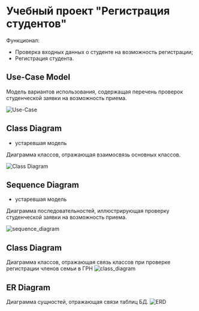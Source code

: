 # Учебный проект **"Регистрация студентов"**

Функционал:
* Проверка входных данных о студенте на возможность регистрации;
* Регистрация студента.

## **Use-Case Model**

Модель вариантов использования, содержащая перечень проверок студенческой заявки на возможность приема.

![Use-Case](http://www.plantuml.com/plantuml/proxy?cache=no&src=https://raw.githubusercontent.com/DavydovichYana/student_project/master/diagrams/Use_case_model.puml)

## **Class Diagram**
* устаревшая модель

Диаграмма классов, отражающая взаимосвязь основных классов.

![Class Diagram](http://www.plantuml.com/plantuml/proxy?cache=no&src=https://raw.githubusercontent.com/DavydovichYana/student_project/master/diagrams/Class_diagram.puml)

## **Sequence Diagram**
* устаревшая модель

Диаграмма последовательностей, иллюстрирующая проверку студенческой заявки на возможность приема.

![sequence_diagram](https://raw.githubusercontent.com/DavydovichYana/student_project/master/diagrams/Sequence_diagrama_StudentOrderValidator_checkAll.svg)

## **Class Diagram**

Диаграмма классов, отражающая связь классов при проверке регистрации членов семьи в ГРН
![class_diagram](http://www.plantuml.com/plantuml/proxy?cache=no&src=https://raw.githubusercontent.com/DavydovichYana/student_project/master/diagrams/CityRegisterValidator_class.puml)

## **ER Diagram**

Диаграмма сущностей, отражающая связи таблиц БД.
![ERD](https://raw.githubusercontent.com/DavydovichYana/student_project/master/diagrams/ERD.png)

